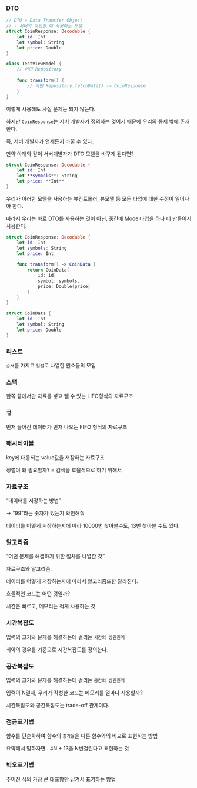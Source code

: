 ### DTO

```swift
// DTO = Data Transfer Object
// - 서버와 작업할 때 사용하는 모델
struct CoinResponse: Decodable {
    let id: Int
    let symbol: String
    let price: Double
}

class TestViewModel {
    // 어떤 Repository
    
    func transform() {
        // 어떤 Repository.fetchData() -> CoinResponse
    }
}

```

이렇게 사용해도 사실 문제는 되지 않는다.

하지만 `CoinResponse`는 서버 개발자가 정의하는 것이기 때문에 우리의 통제 밖에 존재한다.

즉, 서버 개발자가 언제든지 바꿀 수 있다.

만약 아래와 같이 서버개발자가 DTO 모델을 바꾸게 된다면?

```swift
struct CoinResponse: Decodable {
    let id: Int
    let **symbols**: String
    let price: **Int**
}
```

우리가 이러한 모델을 사용하는 뷰컨트롤러, 뷰모델 등 모든 타입에 대한 수정이 일어나야 한다.

따라서 우리는 바로 DTO를 사용하는 것이 아닌, 중간에 Model타입을 하나 더 만들어서 사용한다.

```swift
struct CoinResponse: Decodable {
    let id: Int
    let symbols: String
    let price: Int
    
    func transform() -> CoinData {
        return CoinData(
            id: id,
            symbol: symbols,
            price: Double(price)
        )
    }
}

struct CoinData {
    let id: Int
    let symbol: String
    let price: Double
}
```

### 리스트

`순서`를 가지고 `일렬`로 나열한 원소들의 모임

### 스택

한쪽 끝에서만 자료를 넣고 뺄 수 있는 LIFO형식의 자료구조

### 큐

먼저 들어간 데이터가 먼저 나오는 FIFO 형식의 자료구조

### 해시테이블

key에 대응되는 value값을 저장하는 자료구조

정렬이 왜 필요할까? = 검색을 효율적으로 하기 위해서

### 자료구조

“데이터를 저장하는 방법”

→ “99”라는 숫자가 있는지 확인해줘

데이터를 어떻게 저장하는지에 따라 10000번 찾아볼수도, 13번 찾아볼 수도 있다.

### 알고리즘

“어떤 문제를 해결하기 위한 절차를 나열한 것”

자료구조와 알고리즘.

데이터를 어떻게 저장하는지에 따라서 알고리즘또한 달라진다.

효율적인 코드는 어떤 것일까?

시간은 빠르고, 메모리는 적게 사용하는 것.

### 시간복잡도

입력의 크기와 문제를 해결하는데 걸리는 `시간의 상관관계`

최악의 경우를 기준으로 시간복잡도를 정의한다.

### 공간복잡도

입력의 크기와 문제를 해결하는데 걸리는 `공간의 상관관계`

입력이 N일때, 우리가 작성한 코드는 메모리를 얼마나 사용할까?

시간복잡도와 공간복잡도는 trade-off 관계이다.

### 점근표기법

함수를 단순화하여 함수의 `증가율`을 다른 함수와의 비교로 표현하는 방법

요약해서 말하자면.. 4N + 13을 N번걸린다고 표현하는 것

### 빅오표기법

주어진 식의 가장 큰 대표항만 남겨서 표기하는 방법
